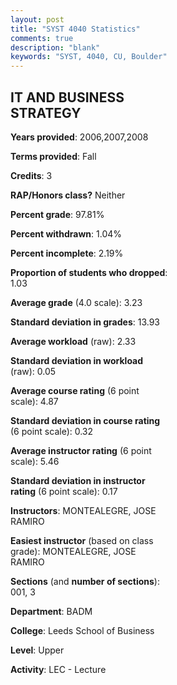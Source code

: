 ```yaml
---
layout: post
title: "SYST 4040 Statistics"
comments: true
description: "blank"
keywords: "SYST, 4040, CU, Boulder"
--- 
```

<head>
<script src="https://ajax.googleapis.com/ajax/libs/jquery/2.1.3/jquery.min.js"></script>
<script src="https://dl.dropboxusercontent.com/s/pc42nxpaw1ea4o9/highcharts.js?dl=0"></script>
<!-- <script src="../assets/js/highcharts.js"></script> -->
<style type="text/css">@font-face {
	font-family: "Bebas Neue";
	src: url(https://www.filehosting.org/file/details/544349/BebasNeue%20Regular.otf) format("opentype");
	}
	h1.Bebas { 
		font-family: "Bebas Neue", Verdana, Tahoma;
	}
</style>
</head>
<body>
	<div id="container" style="float: right; width: 45%; height: 88%; margin-left: 2.5%; margin-right: 2.5%;"></div>
	<script language="JavaScript">
		$(document).ready(function() {
		var chart = {type: 'column'};
		var title = {text: 'Grade Distribution'};
		var xAxis = {categories: ['A','B','C','D','F'],crosshair: true};
		var yAxis = {min: 0,title: {text: 'Percentage'}};
		var tooltip = {headerFormat: '<center><b><span style="font-size:20px">{point.key}</span></b></center>',
		               pointFormat: '<td style="padding:0"><b>{point.y:.1f}%</b></td>',
		               footerFormat: '</table>',shared: true,useHTML: true};
		var plotOptions = {column: {pointPadding: 0.0,borderWidth: 0}};  
		var credits = {enabled: false};var series= [{name: 'Percent',data: [35.11,50.0,13.83,0.0,1.06,]}];
		var json = {};
		json.chart = chart;
		json.title = title;
		json.tooltip = tooltip;
		json.xAxis = xAxis;
		json.yAxis = yAxis;  
		json.series = series;
		json.plotOptions = plotOptions;  
		json.credits = credits;
		$('#container').highcharts(json);
	});
	</script>
</body>
			   
## IT AND BUSINESS STRATEGY

**Years provided**: 2006,2007,2008

**Terms provided**: Fall

**Credits**: 3

**RAP/Honors class?** Neither

**Percent grade**: 97.81%

**Percent withdrawn**: 1.04%

**Percent incomplete**: 2.19%

**Proportion of students who dropped**: 1.03

**Average grade** (4.0 scale): 3.23

**Standard deviation in grades**: 13.93

**Average workload** (raw): 2.33

**Standard deviation in workload** (raw): 0.05

**Average course rating** (6 point scale): 4.87

**Standard deviation in course rating** (6 point scale): 0.32

**Average instructor rating** (6 point scale): 5.46

**Standard deviation in instructor rating** (6 point scale): 0.17

**Instructors**: MONTEALEGRE, JOSE RAMIRO

**Easiest instructor** (based on class grade): MONTEALEGRE, JOSE RAMIRO

**Sections** (and **number of sections**): 001, 3

**Department**: BADM

**College**: Leeds School of Business

**Level**: Upper

**Activity**: LEC - Lecture